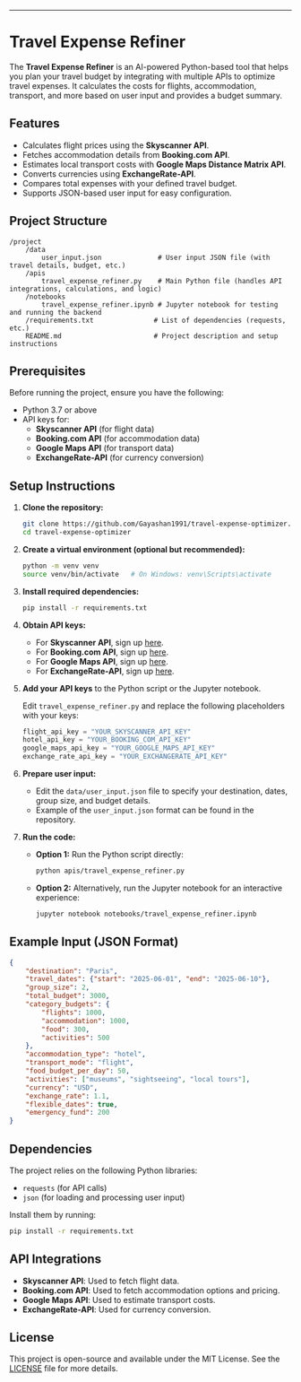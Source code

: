 ---

# Travel Expense Refiner

The **Travel Expense Refiner** is an AI-powered Python-based tool that helps you plan your travel budget by integrating with multiple APIs to optimize travel expenses. It calculates the costs for flights, accommodation, transport, and more based on user input and provides a budget summary.

## Features

- Calculates flight prices using the **Skyscanner API**.
- Fetches accommodation details from **Booking.com API**.
- Estimates local transport costs with **Google Maps Distance Matrix API**.
- Converts currencies using **ExchangeRate-API**.
- Compares total expenses with your defined travel budget.
- Supports JSON-based user input for easy configuration.

## Project Structure

```
/project
    /data
        user_input.json              # User input JSON file (with travel details, budget, etc.)
    /apis
        travel_expense_refiner.py    # Main Python file (handles API integrations, calculations, and logic)
    /notebooks
        travel_expense_refiner.ipynb # Jupyter notebook for testing and running the backend
    /requirements.txt               # List of dependencies (requests, etc.)
    README.md                       # Project description and setup instructions
```

## Prerequisites

Before running the project, ensure you have the following:

- Python 3.7 or above
- API keys for:
  - **Skyscanner API** (for flight data)
  - **Booking.com API** (for accommodation data)
  - **Google Maps API** (for transport data)
  - **ExchangeRate-API** (for currency conversion)

## Setup Instructions

1. **Clone the repository:**
   ```bash
   git clone https://github.com/Gayashan1991/travel-expense-optimizer.git
   cd travel-expense-optimizer
   ```

2. **Create a virtual environment (optional but recommended):**
   ```bash
   python -m venv venv
   source venv/bin/activate   # On Windows: venv\Scripts\activate
   ```

3. **Install required dependencies:**
   ```bash
   pip install -r requirements.txt
   ```

4. **Obtain API keys:**
   - For **Skyscanner API**, sign up [here](https://partners.api.skyscanner.net).
   - For **Booking.com API**, sign up [here](https://www.booking.com).
   - For **Google Maps API**, sign up [here](https://console.developers.google.com/apis).
   - For **ExchangeRate-API**, sign up [here](https://www.exchangerate-api.com).

5. **Add your API keys** to the Python script or the Jupyter notebook.

   Edit `travel_expense_refiner.py` and replace the following placeholders with your keys:
   ```python
   flight_api_key = "YOUR_SKYSCANNER_API_KEY"
   hotel_api_key = "YOUR_BOOKING_COM_API_KEY"
   google_maps_api_key = "YOUR_GOOGLE_MAPS_API_KEY"
   exchange_rate_api_key = "YOUR_EXCHANGERATE_API_KEY"
   ```

6. **Prepare user input:**
   - Edit the `data/user_input.json` file to specify your destination, dates, group size, and budget details.
   - Example of the `user_input.json` format can be found in the repository.

7. **Run the code:**
   - **Option 1:** Run the Python script directly:
     ```bash
     python apis/travel_expense_refiner.py
     ```

   - **Option 2:** Alternatively, run the Jupyter notebook for an interactive experience:
     ```bash
     jupyter notebook notebooks/travel_expense_refiner.ipynb
     ```

## Example Input (JSON Format)

```json
{
    "destination": "Paris",
    "travel_dates": {"start": "2025-06-01", "end": "2025-06-10"},
    "group_size": 2,
    "total_budget": 3000,
    "category_budgets": {
        "flights": 1000,
        "accommodation": 1000,
        "food": 300,
        "activities": 500
    },
    "accommodation_type": "hotel",
    "transport_mode": "flight",
    "food_budget_per_day": 50,
    "activities": ["museums", "sightseeing", "local tours"],
    "currency": "USD",
    "exchange_rate": 1.1,
    "flexible_dates": true,
    "emergency_fund": 200
}
```

## Dependencies

The project relies on the following Python libraries:

- `requests` (for API calls)
- `json` (for loading and processing user input)

Install them by running:
```bash
pip install -r requirements.txt
```

## API Integrations

- **Skyscanner API**: Used to fetch flight data.
- **Booking.com API**: Used to fetch accommodation options and pricing.
- **Google Maps API**: Used to estimate transport costs.
- **ExchangeRate-API**: Used for currency conversion.

## License

This project is open-source and available under the MIT License. See the [LICENSE](LICENSE) file for more details.

